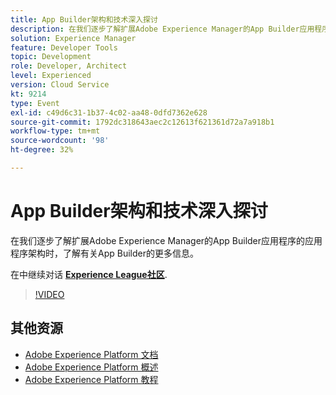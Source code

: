 ```yaml
---
title: App Builder架构和技术深入探讨
description: 在我们逐步了解扩展Adobe Experience Manager的App Builder应用程序的应用程序架构时，了解有关App Builder的更多信息。
solution: Experience Manager
feature: Developer Tools
topic: Development
role: Developer, Architect
level: Experienced
version: Cloud Service
kt: 9214
type: Event
exl-id: c49d6c31-1b37-4c02-aa48-0dfd7362e628
source-git-commit: 1792dc318643aec2c12613f621361d72a7a918b1
workflow-type: tm+mt
source-wordcount: '98'
ht-degree: 32%

---
```


# App Builder架构和技术深入探讨

在我们逐步了解扩展Adobe Experience Manager的App Builder应用程序的应用程序架构时，了解有关App Builder的更多信息。

在中继续对话 **[Experience League社区](https://adobe.ly/3uragoI)**.

>[!VIDEO](https://video.tv.adobe.com/v/337709/?quality=12&learn=on&hidetitle=true)

## 其他资源

- [Adobe Experience Platform 文档](https://experienceleague.adobe.com/docs/experience-platform.html)
- [Adobe Experience Platform 概述](https://experienceleague.adobe.com/docs/experience-platform/landing/home.html?lang=zh-Hans)
- [Adobe Experience Platform 教程](https://experienceleague.adobe.com/docs/platform-learn/tutorials/overview.html?lang=en)
